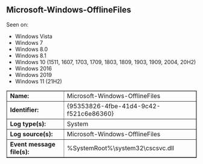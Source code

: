 ## Microsoft-Windows-OfflineFiles

Seen on:
* Windows Vista
* Windows 7
* Windows 8.0
* Windows 8.1
* Windows 10 (1511, 1607, 1703, 1709, 1803, 1809, 1903, 1909, 2004, 20H2)
* Windows 2016
* Windows 2019
* Windows 11 (21H2)

<table border="1" class="docutils">
  <tbody>
    <tr>
      <td><b>Name:</b></td>
      <td>Microsoft-Windows-OfflineFiles</td>
    </tr>
    <tr>
      <td><b>Identifier:</b></td>
      <td>{95353826-4fbe-41d4-9c42-f521c6e86360}</td>
    </tr>
    <tr>
      <td><b>Log type(s):</b></td>
      <td>System</td>
    </tr>
    <tr>
      <td><b>Log source(s):</b></td>
      <td>Microsoft-Windows-OfflineFiles</td>
    </tr>
    <tr>
      <td><b>Event message file(s):</b></td>
      <td>%SystemRoot%\system32\cscsvc.dll</td>
    </tr>
  </tbody>
</table>

&nbsp;

